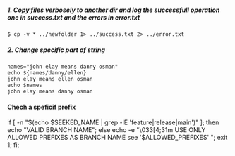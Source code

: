 ##### 1. Copy files verbosely to another dir and log the successfull operation one in success.txt and the errors in error.txt
`$ cp -v * ../newfolder 1> ../success.txt 2> ../error.txt`
##### 2. Change specific part of string
```
names="john elay means danny osman"
echo ${names/danny/ellen}
john elay means ellen osman
echo $names
john elay means danny osman
```
#### Chech a speficif prefix
 if [ -n "$(echo $SEEKED_NAME | grep -lE 'feature|release|main')" ]; then echo  "VALID BRANCH NAME"; else echo -e "\033[4;31m USE ONLY ALLOWED PREFIXES AS BRANCH NAME see '$ALLOWED_PREFIXES' "; exit 1; fi;
 
